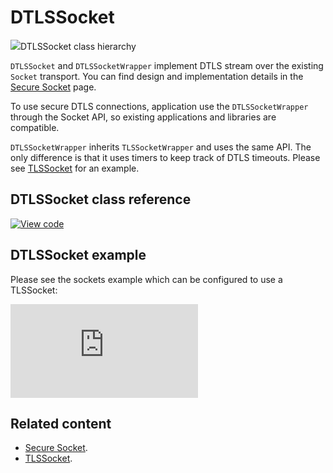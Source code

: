 # DTLSSocket

<span class="images">![](https://os.mbed.com/docs/mbed-os/v6.11/mbed-os-api-doxy/class_d_t_l_s_socket.png)<span>DTLSSocket class hierarchy</span></span>

`DTLSSocket` and `DTLSSocketWrapper` implement DTLS stream over the existing `Socket` transport. You can find design and implementation details in the [Secure Socket](../apis/secure-socket.html) page.

To use secure DTLS connections, application use the `DTLSSocketWrapper` through the Socket API, so existing applications and libraries are compatible.

`DTLSSocketWrapper` inherits `TLSSocketWrapper` and uses the same API. The only difference is that it uses timers to keep track of DTLS timeouts. Please see [TLSSocket](../apis/tlssocket.html) for an example.

## DTLSSocket class reference

[![View code](https://www.mbed.com/embed/?type=library)](https://os.mbed.com/docs/mbed-os/v6.11/mbed-os-api-doxy/class_d_t_l_s_socket.html)

## DTLSSocket example

Please see the sockets example which can be configured to use a TLSSocket:

[![View code](https://github.com/ARMmbed/mbed-os-example-sockets/blob/mbed-os-6.11.0/source/main.cpp)](https://github.com/ARMmbed/mbed-os-example-sockets/blob/mbed-os-6.11.0/source/main.cpp)

## Related content

- [Secure Socket](../apis/secure-socket.html).
- [TLSSocket](../apis/tlssocket.html).
